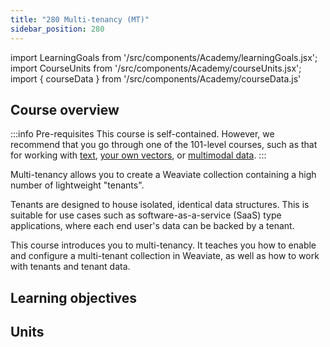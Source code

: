 ```yaml
---
title: "280 Multi-tenancy (MT)"
sidebar_position: 280
---
```


import LearningGoals from '/src/components/Academy/learningGoals.jsx';
import CourseUnits from '/src/components/Academy/courseUnits.jsx';
import { courseData } from '/src/components/Academy/courseData.js'

## <i class="fa-solid fa-chalkboard-user"></i> Course overview

:::info Pre-requisites
This course is self-contained. However, we recommend that you go through one of the 101-level courses, such as that for working with [text](../starter_text_data/index.md), [your own vectors](../starter_custom_vectors/index.md), or [multimodal data](../starter_multimodal_data/index.md).
:::

Multi-tenancy allows you to create a Weaviate collection containing a high number of lightweight "tenants".

Tenants are designed to house isolated, identical data structures. This is suitable for use cases such as software-as-a-service (SaaS) type applications, where each end user's data can be backed by a tenant.

This course introduces you to multi-tenancy. It teaches you how to enable and configure a multi-tenant collection in Weaviate, as well as how to work with tenants and tenant data.

## <i class="fa-solid fa-chalkboard-user"></i> Learning objectives

<LearningGoals courseName="multi-tenancy"/>

## <i class="fa-solid fa-book-open-reader"></i> Units

<CourseUnits courseData={courseData} courseName="multi-tenancy" />
